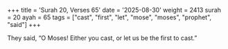 +++
title = 'Surah 20, Verses 65'
date = '2025-08-30'
weight = 2413
surah = 20
ayah = 65
tags = ["cast", "first", "let", "mose", "moses", "prophet", "said"]
+++

They said, “O Moses! Either you cast, or let us be the first to cast.”
